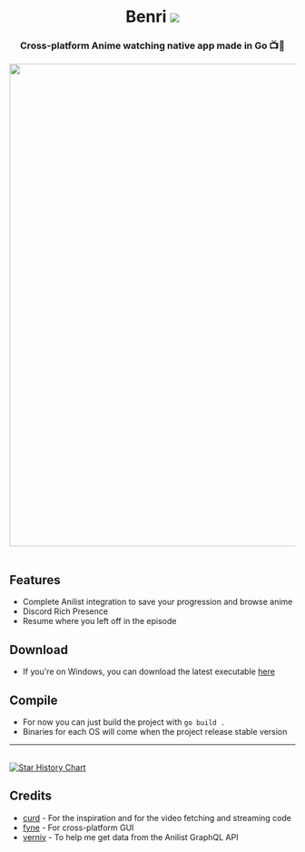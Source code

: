 
<div align="center">
<h1> Benri  <img src="https://img.shields.io/badge/Go-CEBB5B?style=for-the-badge&logo=go&logoColor=white"> </h1>
<h3> Cross-platform Anime watching native app made in Go 📺🌸</h3>
<img src="https://github.com/user-attachments/assets/eb5161a2-0e1e-446d-93af-d659636b9cde" width="850">
</div>
<br>

## Features
- Complete Anilist integration to save your progression and browse anime
- Discord Rich Presence
- Resume where you left off in the episode

## Download
- If you're on Windows, you can download the latest executable [here](https://uwu.apologize.fr/download) <br>

## Compile
- For now you can just build the project with `go build .`
- Binaries for each OS will come when the project release stable version<br>

---

<br>
<a href="https://star-history.com/#Apologieze/Benri&Date">
 <picture>
   <source media="(prefers-color-scheme: dark)" srcset="https://api.star-history.com/svg?repos=Apologieze/Benri&type=Date&theme=dark" />
   <source media="(prefers-color-scheme: light)" srcset="https://api.star-history.com/svg?repos=Apologieze/Benri&type=Date" />
   <img alt="Star History Chart" src="https://api.star-history.com/svg?repos=Apologieze/Benri&type=Date" />
 </picture>
</a>

## Credits
- [curd](https://github.com/Wraient/curd) - For the inspiration and for the video fetching and streaming code
- [fyne](https://github.com/fyne-io/fyne) - For cross-platform GUI
- [verniy](https://github.com/rl404/verniy) - To help me get data from the Anilist GraphQL API
